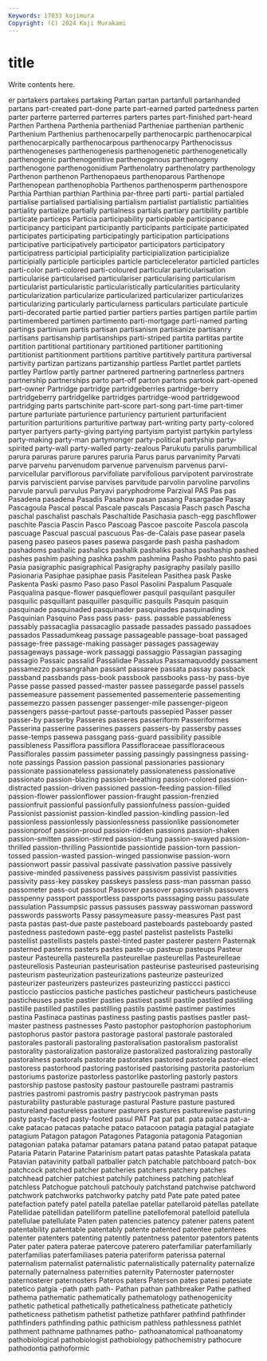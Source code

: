 ```yaml
---
Keywords: 17033 kojimura
Copyright: (C) 2024 Koji Murakami
---
```


# title

Write contents here.



er partakers
partakes partaking Partan partan partanfull partanhanded partans part-created part-done parte
part-earned parted partedness parten parter parterre parterred parterres parters partes
part-finished part-heard Parthen Parthena Parthenia partheniad Partheniae parthenian parthenic Parthenium
Parthenius parthenocarpelly parthenocarpic parthenocarpical parthenocarpically parthenocarpous parthenocarpy Parthenocissus parthenogeneses parthenogenesis
parthenogenetic parthenogenetically parthenogenic parthenogenitive parthenogenous parthenogeny parthenogone parthenogonidium Parthenolatry parthenolatry
parthenology Parthenon parthenon Parthenopaeus parthenoparous Parthenope Parthenopean parthenophobia Parthenos parthenosperm
parthenospore Parthia Parthian parthian Parthinia par-three parti parti- partial partialed
partialise partialised partialising partialism partialist partialistic partialities partiality partialize partially
partialness partials partiary partibility partible particate particeps Particia participability participable
participance participancy participant participantly participants participate participated participates participating participatingly
participation participations participative participatively participator participators participatory participatress participial participiality
participialization participialize participially participle participles particle particlecelerator particled particles parti-color
parti-colored parti-coloured particular particularisation particularise particularised particulariser particularising particularism particularist
particularistic particularistically particularities particularity particularization particularize particularized particularizer particularizes particularizing
particularly particularness particulars particulate particule parti-decorated partie partied partier partiers
parties partigen partile partim partimembered partimen partimento parti-mortgage parti-named parting
partings partinium partis partisan partisanism partisanize partisanry partisans partisanship partisanships
parti-striped partita partitas partite partition partitional partitionary partitioned partitioner partitioning
partitionist partitionment partitions partitive partitively partitura partiversal partivity partizan partizans
partizanship partless Partlet partlet partlets partley Partlow partly partner partnered
partnering partnerless partners partnership partnerships parto part-off parton partons partook
part-opened part-owner Partridge partridge partridgeberries partridge-berry partridgeberry partridgelike partridges partridge-wood
partridgewood partridging parts partschinite part-score part-song part-time part-timer parture parturiate
parturience parturiency parturient parturifacient parturition parturitions parturitive partway part-writing party
party-colored partyer partyers party-giving partying partyism partyist partykin partyless party-making
party-man partymonger party-political partyship party-spirited party-wall party-walled party-zealous Parukutu parulis
parumbilical parura paruras parure parures paruria Parus parus parvanimity Parvati
parve parvenu parvenudom parvenue parvenuism parvenus parvi- parvicellular parviflorous parvifoliate
parvifolious parvipotent parvirostrate parvis parviscient parvise parvises parvitude parvolin parvoline
parvolins parvule parvuli parvulus Paryavi paryphodrome Parzival PAS Pas pas
Pasadena pasadena Pasadis Pasahow pasan pasang Pasargadae Pasay Pascagoula Pascal
pascal Pascale pascals Pascasia Pasch pasch Pascha paschal paschalist paschals
Paschaltide Paschasia pasch-egg paschflower paschite Pascia Pascin Pasco Pascoag Pascoe
pascoite Pascola pascola pascuage Pascual pascual pascuous Pas-de-Calais pase pasear
pasela paseng paseo paseos pases pasewa pasgarde pash pasha pashadom
pashadoms pashalic pashalics pashalik pashaliks pashas pashaship pashed pashes pashim
pashing pashka pashm pashmina Pasho Pashto pashto pasi Pasia pasigraphic
pasigraphical Pasigraphy pasigraphy pasilaly pasillo Pasionaria Pasiphae pasiphae pasis Pasitelean
Pasithea pask Paske Paskenta Paski pasmo Paso paso Pasol Pasolini
Paspalum Pasquale Pasqualina pasque-flower pasqueflower pasquil pasquilant pasquiler pasquilic pasquillant
pasquiller pasquillic pasquils Pasquin pasquin pasquinade pasquinaded pasquinader pasquinades pasquinading
Pasquinian Pasquino Pass pass pass- pass. passable passableness passably passacaglia
passacaglio passade passades passado passadoes passados Passadumkeag passage passageable passage-boat
passaged passage-free passage-making passager passages passageway passageways passage-work passaggi passaggio
Passagian passaging passagio Passaic passalid Passalidae Passalus Passamaquoddy passament passamezzo
passangrahan passant passaree passata passay passback passband passbands pass-book passbook
passbooks pass-by pass-bye Passe passe passed passed-master passee passegarde passel
passels passemeasure passement passemented passementerie passementing passemezzo passen passenger passenger-mile
passenger-pigeon passengers passe-partout passe-partouts passepied Passer passer passer-by passerby Passeres
passeres passeriform Passeriformes Passerina passerine passerines passers passers-by passersby passes
passe-temps passewa passgang pass-guard passibility passible passibleness Passiflora passiflora Passifloraceae
passifloraceous Passiflorales passim passimeter passing passingly passingness passing-note passings Passion
passion passional passionaries passionary passionate passionateless passionately passionateness passionative passionato
passion-blazing passion-breathing passion-colored passion-distracted passion-driven passioned passion-feeding passion-filled passion-flower passionflower
passion-fraught passion-frenzied passionfruit passionful passionfully passionfulness passion-guided Passionist passionist passion-kindled
passion-kindling passion-led passionless passionlessly passionlessness passionlike passionometer passionproof passion-proud passion-ridden
passions passion-shaken passion-smitten passion-stirred passion-stung passion-swayed passion-thrilled passion-thrilling Passiontide passiontide
passion-torn passion-tossed passion-wasted passion-winged passionwise passion-worn passionwort passir passival passivate
passivation passive passively passive-minded passiveness passives passivism passivist passivities passivity
pass-key passkey passkeys passless pass-man passman passo passometer pass-out passout
Passover passover passoverish passovers passpenny passport passportless passports passsaging passu
passulate passulation Passumpsic passus passuses passway passwoman password passwords passworts
Passy passymeasure passy-measures Past past pasta pastas past-due paste pasteboard
pasteboards pasteboardy pasted pastedness pastedown paste-egg pastel pastelist pastelists Pastelki
pastellist pastellists pastels pastel-tinted paster pasterer pastern Pasternak pasterned pasterns
pasters pastes paste-up pasteup pasteups Pasteur pasteur Pasteurella pasteurella pasteurellae
pasteurellas Pasteurelleae pasteurellosis Pasteurian pasteurisation pasteurise pasteurised pasteurising pasteurism pasteurization
pasteurizations pasteurize pasteurized pasteurizer pasteurizers pasteurizes pasteurizing pasticcci pasticci pasticcio
pasticcios pastiche pastiches pasticheur pasticheurs pasticheuse pasticheuses pastie pastier pasties
pastiest pastil pastile pastiled pastiling pastille pastilled pastilles pastilling pastils
pastime pastimer pastimes pastina Pastinaca pastinas pastiness pasting pastis pastises
pastler past-master pastness pastnesses Pasto pastophor pastophorion pastophorium pastophorus pastor
pastora pastorage pastoral pastorale pastoraled pastorales pastorali pastoraling pastoralisation pastoralism
pastoralist pastorality pastoralization pastoralize pastoralized pastoralizing pastorally pastoralness pastorals pastorate
pastorates pastored pastorela pastor-elect pastoress pastorhood pastoring pastorised pastorising pastorita
pastorium pastoriums pastorize pastorless pastorlike pastorling pastorly pastors pastorship pastose
pastosity pastour pastourelle pastrami pastramis pastries pastromi pastromis pastry pastrycook
pastryman pasts pasturability pasturable pasturage pastural Pasture pasture pastured pastureland
pastureless pasturer pasturers pastures pasturewise pasturing pasty pasty-faced pasty-footed pasul
PAT Pat pat pat. pata pataca pat-a-cake patacao patacas patache
pataco patacoon patagia patagial patagiate patagium Patagon patagon Patagones Patagonia
patagonia Patagonian patagonian pataka patamar patamars patana patand patao patapat
pataque Pataria Patarin Patarine Patarinism patart patas patashte Pataskala patata
Patavian patavinity patball patballer patch patchable patchboard patch-box patchcock patched
patcher patcheries patchers patchery patches patchhead patchier patchiest patchily patchiness
patching patchleaf patchless Patchogue patchouli patchouly patchstand patchwise patchword patchwork
patchworks patchworky patchy patd Pate pate pated patee patefaction patefy
patel patella patellae patellar patellaroid patellas patellate Patellidae patellidan patelliform
patelline patellofemoral patelloid patellula patellulae patellulate Paten paten patencies patency
patener patens patent patentability patentable patentably patente patented patentee patentees
patenter patenters patenting patently patentness patentor patentors patents Pater pater
patera paterae patercove paterero paterfamiliar paterfamiliarly paterfamilias paterfamiliases pateria pateriform
paterissa paternal paternalism paternalist paternalistic paternalistically paternality paternalize paternally paternalness
paternities paternity Paternoster paternoster paternosterer paternosters Pateros paters Paterson pates
patesi patesiate patetico patgia -path path path- Pathan pathan pathbreaker
Pathe pathed pathema pathematic pathematically pathematology pathenogenicity pathetic pathetical pathetically
patheticalness patheticate patheticly patheticness pathetism pathetist pathetize pathfarer pathfind pathfinder
pathfinders pathfinding pathic pathicism pathless pathlessness pathlet pathment pathname pathnames
patho- pathoanatomical pathoanatomy pathobiological pathobiologist pathobiology pathochemistry pathocure pathodontia pathoformic
